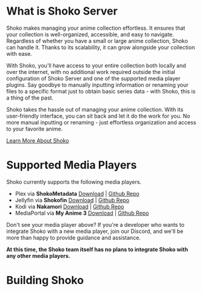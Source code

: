 # What is Shoko Server
Shoko makes managing your anime collection effortless. It ensures that your collection is well-organized, accessible,
and easy to navigate. Regardless of whether you have a small or large anime collection, Shoko can handle it. Thanks to
its scalability, it can grow alongside your collection with ease.

With Shoko, you'll have access to your entire collection both locally and over the internet, with no additional work
required outside the initial configuration of Shoko Server and one of the supported media player plugins. Say 
goodbye to manually inputting information or renaming your files to a specific format just to obtain basic series 
data - with Shoko, this is a thing of the past.

Shoko takes the hassle out of managing your anime collection. With its user-friendly interface, you can sit
back and let it do the work for you. No more manual inputting or renaming - just effortless organization and access to
your favorite anime.

[Learn More About Shoko](https://shokoanime.com)

# Supported Media Players
Shoko currently supports the following media players. 

- Plex via **ShokoMetadata** [Download](https://github.com/Cazzar/ShokoMetadata.bundle/releases/) | [Github Repo](https://github.com/Cazzar/ShokoMetadata.bundle)
- Jellyfin via **Shokofin** [Download](https://github.com/ShokoAnime/Shokofin/releases/) | [Github Repo](https://github.com/ShokoAnime/Shokofin)
- Kodi via **Nakamori** [Download](https://shokunin.monogatari.pl/projects/nakamori/nakamori-installation/) | [Github Repo](https://github.com/bigretromike/nakamori/)
- MediaPortal via **My Anime 3** [Download](https://shokoanime.com/files/my-anime-3/My-Anime-3-3.7.3.mpe1) | [Github Repo](https://github.com/ShokoAnime/MyAnime3)

Don't see your media player above? If you're a developer who wants to integrate Shoko with a new media player, join our 
Discord, and we'll be more than happy to provide guidance and assistance. 

**At this time, the Shoko team itself has no plans to integrate Shoko with any other media players.** 

# Building Shoko


